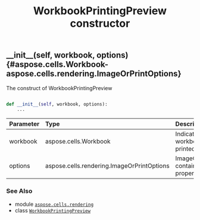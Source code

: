 ﻿---
title: WorkbookPrintingPreview constructor
second_title: Aspose.Cells for Python via .NET API References
description: 
type: docs
weight: 10
url: /aspose.cells.rendering/workbookprintingpreview/__init__/
is_root: false
---

## \_\_init\_\_(self, workbook, options) {#aspose.cells.Workbook-aspose.cells.rendering.ImageOrPrintOptions}

The construct of WorkbookPrintingPreview



```python

def __init__(self, workbook, options):
    ...
```


| Parameter | Type | Description |
| :- | :- | :- |
| workbook | aspose.cells.Workbook | Indicate which workbook to be printed. |
| options | aspose.cells.rendering.ImageOrPrintOptions | ImageOrPrintOptions contains some property of output |



### See Also
* module [`aspose.cells.rendering`](../../)
* class [`WorkbookPrintingPreview`](/cells/python-net/aspose.cells.rendering/workbookprintingpreview)
